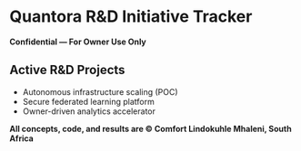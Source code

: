 # Quantora R&D Initiative Tracker

**Confidential — For Owner Use Only**

## Active R&D Projects
- Autonomous infrastructure scaling (POC)
- Secure federated learning platform
- Owner-driven analytics accelerator

**All concepts, code, and results are © Comfort Lindokuhle Mhaleni, South Africa**